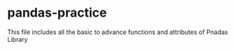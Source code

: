 # pandas-practice

This file includes all the basic to advance functions and attributes of Pnadas Library
